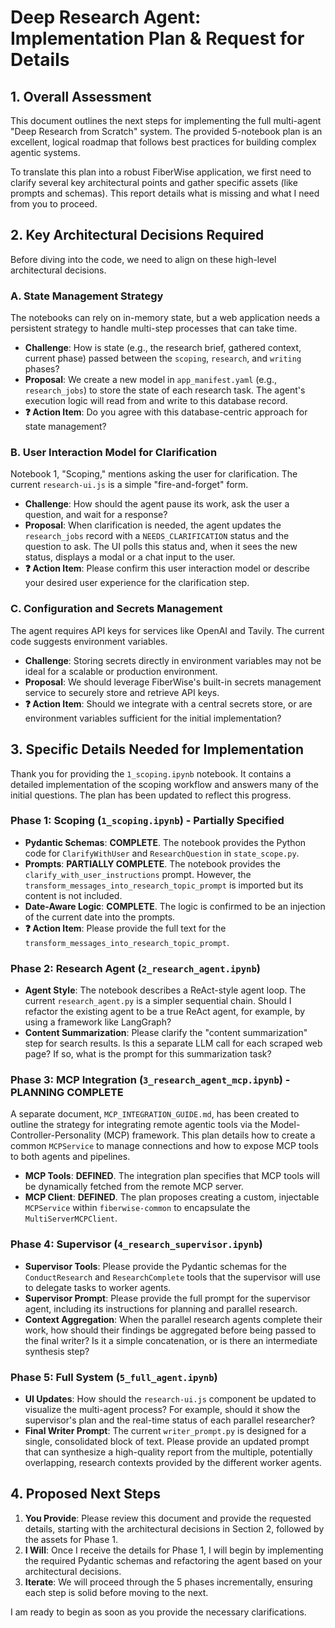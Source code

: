 # Deep Research Agent: Implementation Plan & Request for Details

## 1. Overall Assessment

This document outlines the next steps for implementing the full multi-agent "Deep Research from Scratch" system. The provided 5-notebook plan is an excellent, logical roadmap that follows best practices for building complex agentic systems.

To translate this plan into a robust FiberWise application, we first need to clarify several key architectural points and gather specific assets (like prompts and schemas). This report details what is missing and what I need from you to proceed.

## 2. Key Architectural Decisions Required

Before diving into the code, we need to align on these high-level architectural decisions.

### A. State Management Strategy
The notebooks can rely on in-memory state, but a web application needs a persistent strategy to handle multi-step processes that can take time.

*   **Challenge**: How is state (e.g., the research brief, gathered context, current phase) passed between the `scoping`, `research`, and `writing` phases?
*   **Proposal**: We create a new model in `app_manifest.yaml` (e.g., `research_jobs`) to store the state of each research task. The agent's execution logic will read from and write to this database record.
*   **❓ Action Item**: Do you agree with this database-centric approach for state management?

### B. User Interaction Model for Clarification
Notebook 1, "Scoping," mentions asking the user for clarification. The current `research-ui.js` is a simple "fire-and-forget" form.

*   **Challenge**: How should the agent pause its work, ask the user a question, and wait for a response?
*   **Proposal**: When clarification is needed, the agent updates the `research_jobs` record with a `NEEDS_CLARIFICATION` status and the question to ask. The UI polls this status and, when it sees the new status, displays a modal or a chat input to the user.
*   **❓ Action Item**: Please confirm this user interaction model or describe your desired user experience for the clarification step.

### C. Configuration and Secrets Management
The agent requires API keys for services like OpenAI and Tavily. The current code suggests environment variables.

*   **Challenge**: Storing secrets directly in environment variables may not be ideal for a scalable or production environment.
*   **Proposal**: We should leverage FiberWise's built-in secrets management service to securely store and retrieve API keys.
*   **❓ Action Item**: Should we integrate with a central secrets store, or are environment variables sufficient for the initial implementation?

## 3. Specific Details Needed for Implementation

Thank you for providing the `1_scoping.ipynb` notebook. It contains a detailed implementation of the scoping workflow and answers many of the initial questions. The plan has been updated to reflect this progress.

### Phase 1: Scoping (`1_scoping.ipynb`) - **Partially Specified**
*   **Pydantic Schemas**: **COMPLETE**. The notebook provides the Python code for `ClarifyWithUser` and `ResearchQuestion` in `state_scope.py`.
*   **Prompts**: **PARTIALLY COMPLETE**. The notebook provides the `clarify_with_user_instructions` prompt. However, the `transform_messages_into_research_topic_prompt` is imported but its content is not included.
*   **Date-Aware Logic**: **COMPLETE**. The logic is confirmed to be an injection of the current date into the prompts.
*   **❓ Action Item**: Please provide the full text for the `transform_messages_into_research_topic_prompt`.

### Phase 2: Research Agent (`2_research_agent.ipynb`)
*   **Agent Style**: The notebook describes a ReAct-style agent loop. The current `research_agent.py` is a simpler sequential chain. Should I refactor the existing agent to be a true ReAct agent, for example, by using a framework like LangGraph?
*   **Content Summarization**: Please clarify the "content summarization" step for search results. Is this a separate LLM call for each scraped web page? If so, what is the prompt for this summarization task?

### Phase 3: MCP Integration (`3_research_agent_mcp.ipynb`) - **PLANNING COMPLETE**
A separate document, `MCP_INTEGRATION_GUIDE.md`, has been created to outline the strategy for integrating remote agentic tools via the Model-Controller-Personality (MCP) framework. This plan details how to create a common `MCPService` to manage connections and how to expose MCP tools to both agents and pipelines.

*   **MCP Tools**: **DEFINED**. The integration plan specifies that MCP tools will be dynamically fetched from the remote MCP server.
*   **MCP Client**: **DEFINED**. The plan proposes creating a custom, injectable `MCPService` within `fiberwise-common` to encapsulate the `MultiServerMCPClient`.

### Phase 4: Supervisor (`4_research_supervisor.ipynb`)
*   **Supervisor Tools**: Please provide the Pydantic schemas for the `ConductResearch` and `ResearchComplete` tools that the supervisor will use to delegate tasks to worker agents.
*   **Supervisor Prompt**: Please provide the full prompt for the supervisor agent, including its instructions for planning and parallel research.
*   **Context Aggregation**: When the parallel research agents complete their work, how should their findings be aggregated before being passed to the final writer? Is it a simple concatenation, or is there an intermediate synthesis step?

### Phase 5: Full System (`5_full_agent.ipynb`)
*   **UI Updates**: How should the `research-ui.js` component be updated to visualize the multi-agent process? For example, should it show the supervisor's plan and the real-time status of each parallel researcher?
*   **Final Writer Prompt**: The current `writer_prompt.py` is designed for a single, consolidated block of text. Please provide an updated prompt that can synthesize a high-quality report from the multiple, potentially overlapping, research contexts provided by the different worker agents.

## 4. Proposed Next Steps

1.  **You Provide**: Please review this document and provide the requested details, starting with the architectural decisions in Section 2, followed by the assets for Phase 1.
2.  **I Will**: Once I receive the details for Phase 1, I will begin by implementing the required Pydantic schemas and refactoring the agent based on your architectural decisions.
3.  **Iterate**: We will proceed through the 5 phases incrementally, ensuring each step is solid before moving to the next.

I am ready to begin as soon as you provide the necessary clarifications.
